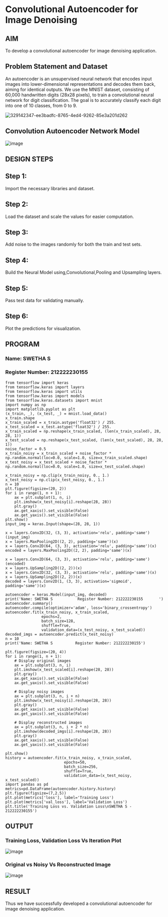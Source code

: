 # Convolutional Autoencoder for Image Denoising

## AIM

To develop a convolutional autoencoder for image denoising application.

## Problem Statement and Dataset
An autoencoder is an unsupervised neural network that encodes input images into lower-dimensional representations and decodes them back, aiming for identical outputs. We use the MNIST dataset, consisting of 60,000 handwritten digits (28x28 pixels), to train a convolutional neural network for digit classification. The goal is to accurately classify each digit into one of 10 classes, from 0 to 9.

![329142347-ee3badfc-8765-4ed4-9262-85e3a201d262](https://github.com/Afsarjumail/convolutional-denoising-autoencoder/assets/118343395/b6c72c99-6edc-40ec-81c7-0851f57423f3)


## Convolution Autoencoder Network Model

![image](https://github.com/user-attachments/assets/7e76d7d6-c294-4c8e-b56f-df270e050814)




## DESIGN STEPS

## Step 1: 
Import the necessary libraries and dataset.
## Step 2:
Load the dataset and scale the values for easier computation.
## Step 3: 
Add noise to the images randomly for both the train and test sets.
## Step 4:
Build the Neural Model using,Convolutional,Pooling and Upsampling layers.
## Step 5: 
Pass test data for validating manually.
## Step 6:
Plot the predictions for visualization.

## PROGRAM
### Name: SWETHA S
### Register Number: 212222230155
```
from tensorflow import keras
from tensorflow.keras import layers
from tensorflow.keras import utils
from tensorflow.keras import models
from tensorflow.keras.datasets import mnist
import numpy as np
import matplotlib.pyplot as plt
(x_train, _), (x_test, _) = mnist.load_data()
x_train.shape
x_train_scaled = x_train.astype('float32') / 255.
x_test_scaled = x_test.astype('float32') / 255.
x_train_scaled = np.reshape(x_train_scaled, (len(x_train_scaled), 28, 28, 1))
x_test_scaled = np.reshape(x_test_scaled, (len(x_test_scaled), 28, 28, 1))
noise_factor = 0.5
x_train_noisy = x_train_scaled + noise_factor * np.random.normal(loc=0.0, scale=1.0, size=x_train_scaled.shape)
x_test_noisy = x_test_scaled + noise_factor * np.random.normal(loc=0.0, scale=1.0, size=x_test_scaled.shape)

x_train_noisy = np.clip(x_train_noisy, 0., 1.)
x_test_noisy = np.clip(x_test_noisy, 0., 1.)
n = 10
plt.figure(figsize=(20, 2))
for i in range(1, n + 1):
    ax = plt.subplot(1, n, i)
    plt.imshow(x_test_noisy[i].reshape(28, 28))
    plt.gray()
    ax.get_xaxis().set_visible(False)
    ax.get_yaxis().set_visible(False)
plt.show()
input_img = keras.Input(shape=(28, 28, 1))

x = layers.Conv2D(32, (3, 3), activation='relu', padding='same')(input_img)
x = layers.MaxPooling2D((2, 2), padding='same')(x)
x = layers.Conv2D(64, (3, 3), activation='relu', padding='same')(x)
encoded = layers.MaxPooling2D((2, 2), padding='same')(x)

x = layers.Conv2D(64, (3, 3), activation='relu', padding='same')(encoded)
x = layers.UpSampling2D((2, 2))(x)
x = layers.Conv2D(32, (3, 3), activation='relu', padding='same')(x)
x = layers.UpSampling2D((2, 2))(x)
decoded = layers.Conv2D(1, (3, 3), activation='sigmoid', padding='same')(x)

autoencoder = keras.Model(input_img, decoded)
print('Name: SWETHA S           Register Number: 212222230155       ')
autoencoder.summary()
autoencoder.compile(optimizer='adam', loss='binary_crossentropy')
autoencoder.fit(x_train_noisy, x_train_scaled,
                epochs=2,
                batch_size=128,
                shuffle=True,
                validation_data=(x_test_noisy, x_test_scaled))
decoded_imgs = autoencoder.predict(x_test_noisy)
n = 10
print('Name: SWETHA S          Register Number: 212222230155')

plt.figure(figsize=(20, 4))
for i in range(1, n + 1):
    # Display original images
    ax = plt.subplot(3, n, i)
    plt.imshow(x_test_scaled[i].reshape(28, 28))
    plt.gray()
    ax.get_xaxis().set_visible(False)
    ax.get_yaxis().set_visible(False)

    # Display noisy images
    ax = plt.subplot(3, n, i + n)
    plt.imshow(x_test_noisy[i].reshape(28, 28))
    plt.gray()
    ax.get_xaxis().set_visible(False)
    ax.get_yaxis().set_visible(False)

    # Display reconstructed images
    ax = plt.subplot(3, n, i + 2 * n)
    plt.imshow(decoded_imgs[i].reshape(28, 28))
    plt.gray()
    ax.get_xaxis().set_visible(False)
    ax.get_yaxis().set_visible(False)

plt.show()
history = autoencoder.fit(x_train_noisy, x_train_scaled,
                          epochs=50,
                          batch_size=256,
                          shuffle=True,
                          validation_data=(x_test_noisy, x_test_scaled))
import pandas as pd
metrics=pd.DataFrame(autoencoder.history.history)
plt.figure(figsize=(7,2.5))
plt.plot(metrics['loss'], label='Training Loss')
plt.plot(metrics['val_loss'], label='Validation Loss')
plt.title('Training Loss vs. Validation Loss\nSWETHA S - 212222230155')
```

## OUTPUT

### Training Loss, Validation Loss Vs Iteration Plot

![image](https://github.com/user-attachments/assets/e2f9c9d1-a1a2-41ea-ad87-cec82571b205)


### Original vs Noisy Vs Reconstructed Image

![image](https://github.com/user-attachments/assets/6bc2a526-b7d8-47a2-ad01-0c9d144c8943)


## RESULT
Thus we have successfully developed a convolutional autoencoder for image denoising application.
